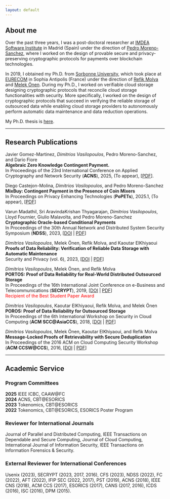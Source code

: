 ```yaml
---
layout: default
---
```


## About me

Over the past three years, I was a post-doctoral researcher at [IMDEA Software Institute](https://software.imdea.org/) in Madrid (Spain) under the direction of [Pedro Moreno-Sanchez](https://software.imdea.org/~pedro.moreno/), where I worked on the design of provable secure and privacy-preserving cryptographic protocols for payments over blockchain technologies.

In 2019, I obtained my Ph.D. from [Sorbonne University](https://www.sorbonne-universite.fr/en), which took place at [EURECOM](https://www.eurecom.fr/) in Sophia Antipolis (France) under the direction of [Refik Molva](https://www.eurecom.fr/en/people/molva-refik) and [Melek Önen](https://www.eurecom.fr/en/people/onen-melek). During my Ph.D., I worked on verifiable cloud storage designing cryptographic protocols that reconcile cloud storage functionalities with security. More specifically, I worked on the design of cryptographic protocols that succeed in verifying the reliable storage of outsourced data while enabling cloud storage providers to autonomously perform automatic data maintenance and data reduction operations.

My Ph.D. thesis is [here](https://tel.archives-ouvertes.fr/tel-03010491).

* * *

## Research Publications

Javier Gomez-Martinez, _Dimitrios Vasilopoulos_, Pedro Moreno-Sanchez, and Dario Fiore\
**Algebraic Zero Knowledge Contingent Payment.**\
In Proceedings of the 23rd International Conference on Applied Cryptography and Network Security (**ACNS**), 2025, (To appear), [[PDF]()].

Diego Castejon-Molina, _Dimitrios Vasilopoulos_, and Pedro Moreno-Sanchez\
**MixBuy: Contingent Payment in the Presence of Coin Mixers**\
In Proceedings on Privacy Enhancing Technologies (**PoPETs**), 2025.1, (To appear), [[PDF](https://eprint.iacr.org/2024/953.pdf)]

Varun Madathil, Sri AravindaKrishan Thyagarajan, _Dimitrios Vasilopoulos_, Lloyd Fournier, Giulio Malavolta, and Pedro Moreno-Sanchez\
**Cryptographic Oracle-based Conditional Payments**\
In Proceedings of the 30th Annual Network and Distributed System Security Symposium (**NDSS**), 2023, [[DOI](https://doi.org/10.14722/ndss.2023.24024) | [PDF](https://eprint.iacr.org/2022/499.pdf)]

_Dimitrios Vasilopoulos_, Melek Önen, Refik Molva, and Kaoutar ElKhiyaoui\
**Proofs of Data Reliability: Verification of Reliable Data Storage with Automatic Maintenance**\
Security and Privacy (vol. 6), 2023, [[DOI](https://doi.org/10.1002/spy2.137) | [PDF](./docs/proofs-of-data-reliability.pdf)]

_Dimitrios Vasilopoulos_, Melek Önen, and Refik Molva\
**PORTOS: Proof of Data Reliability for Real-World Distributed Outsourced Storage**\
In Proceedings of the 16th International Joint Conference on e-Business and Telecommunications (**SECRYPT**), 2019, [[DOI](https://doi.org/10.5220/0007927301730186) | [PDF](./docs/portos.pdf)]\
<span style="color:red;">Recipient of the Best Student Paper Award</span>

_Dimitrios Vasilopoulos_, Kaoutar ElKhiyaoui, Refik Molva, and Melek Önen\
**POROS: Proof of Data Reliability for Outsourced Storage**\
In Proceedings of the 6th International Workshop on Security in Cloud Computing (**ACM SCC@AsiaCCS**), 2018, [[DOI](https://doi.org/10.1145/3201595.3201600) | [PDF](./docs/poros.pdf)]

_Dimitrios Vasilopoulos_, Melek Önen, Kaoutar ElKhiyaoui, and Refik Molva\
**Message-Locked Proofs of Retrievability with Secure Deduplication**\
In Proceedings of the 2016 ACM on Cloud Computing Security Workshop (**ACM CCSW@CCS**), 2016, [[DOI](https://doi.org/10.1145/2996429.2996433) | [PDF](./docs/ml-por.pdf)]

* * *

## Academic Service

### Program Committees

**2025**  IEEE ICBC, CAAW@FC\
**2024**  ACNS, CBT@ESORICS\
**2023**  Tokenomics, CBT@ESORICS\
**2022**  Tokenomics, CBT@ESORICS, ESORICS Poster Program

### Reviewer for International Journals

Journal of Parallel and Distributed Computing, IEEE Transactions on Dependable and Secure Computing, Journal of Cloud Computing, International Journal of Information Security, IEEE Transactions on Information Forensics & Security.

### External Reviewer for International Conferences

Usenix (2023), SECRYPT (2023, 2017, 2016), CFS (2023), NDSS (2022), FC (2022), AFT (2022), IFIP SEC (2022, 2017), PST (2019), ACNS (2018), IEEE CNS (2018), ACM CCS (2017), ESORICS (2017), CANS (2017, 2016), ICDS (2016), ISC (2016), DPM (2015).
